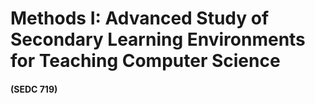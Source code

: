 # Methods I: Advanced Study of Secondary Learning Environments for Teaching Computer Science 
#### (SEDC 719)

